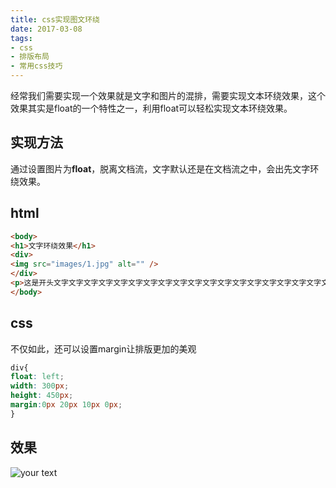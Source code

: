 ```yaml
---
title: css实现图文环绕
date: 2017-03-08
tags:
- css
- 排版布局
- 常用css技巧
---
```


经常我们需要实现一个效果就是文字和图片的混排，需要实现文本环绕效果，这个效果其实是float的一个特性之一，利用float可以轻松实现文本环绕效果。

## 实现方法

通过设置图片为**float**，脱离文档流，文字默认还是在文档流之中，会出先文字环绕效果。

## html

```html
<body>
<h1>文字环绕效果</h1>
<div>
<img src="images/1.jpg" alt="" />
</div>
<p>这是开头文字文字文字文字文字文字文字文字文字文字文字文字文字文字文字文字文字文字文字文字文字文字文字文字文字文字文字文字文字文字文字文字文字文字文字文字文字文字文字文字文字文字文字文字文字文字文字文字文字文字文字文字文字文字文字文字文字文字文字……</p>
</body>
```

## css

不仅如此，还可以设置margin让排版更加的美观

```css
div{
float: left;
width: 300px;
height: 450px;
margin:0px 20px 10px 0px;
}
```

## 效果

![your text](<http://img.hksite.cn/1488947602103> "")

